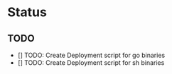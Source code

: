 # Status

## TODO

- [] TODO: Create Deployment script for go binaries
- [] TODO: Create Deployment script for sh binaries

